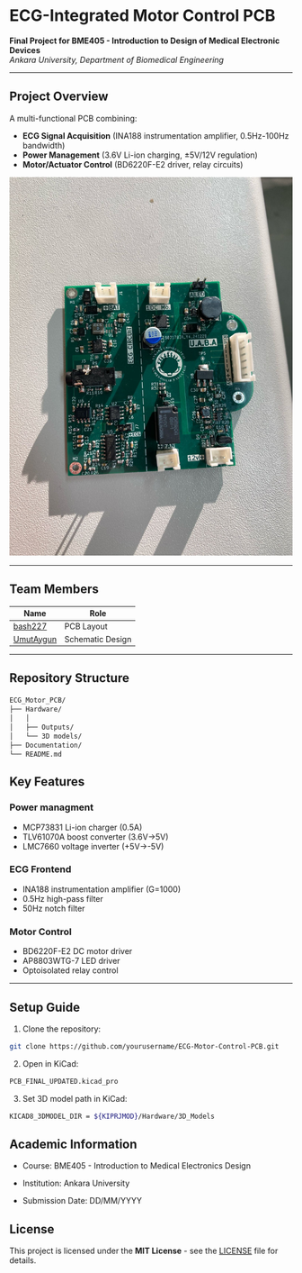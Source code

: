 # ECG-Integrated Motor Control PCB  
**Final Project for BME405 - Introduction to Design of Medical Electronic Devices**  
*Ankara University, Department of Biomedical Engineering*  

---

## Project Overview  
A multi-functional PCB combining:  
- **ECG Signal Acquisition** (INA188 instrumentation amplifier, 0.5Hz-100Hz bandwidth)  
- **Power Management** (3.6V Li-ion charging, ±5V/12V regulation)  
- **Motor/Actuator Control** (BD6220F-E2 driver, relay circuits)  

![PCB 3D Render](https://github.com/bash227/ECG-Motor-Control-Power-Management-PCB/blob/main/Documentation/Images/real.jpg?raw=true)


---

## Team Members  
| Name              | Role                                  |  
|-------------------|---------------------------------------|  
| [bash227](https://github.com/bash227)| PCB Layout              |  
| [UmutAygun](https://github.com/UmutAygun)| Schematic Design          |  

---

## Repository Structure  
```plaintext
ECG_Motor_PCB/
├── Hardware/ 
│   │   
│   ├── Outputs/
│   └── 3D models/
├── Documentation/
└── README.md
```

## Key Features
### Power managment
- MCP73831 Li-ion charger (0.5A)
- TLV61070A boost converter (3.6V→5V)
- LMC7660 voltage inverter (+5V→-5V)

### ECG Frontend
- INA188 instrumentation amplifier (G=1000)
- 0.5Hz high-pass filter
- 50Hz notch filter

### Motor Control
- BD6220F-E2 DC motor driver
- AP8803WTG-7 LED driver
- Optoisolated relay control
---
##  Setup Guide
1. Clone the repository:
```bash
git clone https://github.com/yourusername/ECG-Motor-Control-PCB.git
```
2. Open in KiCad:
```bash
PCB_FINAL_UPDATED.kicad_pro
```
3. Set 3D model path in KiCad:
```bash
KICAD8_3DMODEL_DIR = ${KIPRJMOD}/Hardware/3D_Models
```
## Academic Information
- Course: BME405 - Introduction to Medical Electronics Design
- Institution: Ankara University

- Submission Date: DD/MM/YYYY

## License

This project is licensed under the **MIT License** - see the [LICENSE](LICENSE) file for details.

